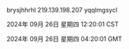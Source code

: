 brysjhhrhl 219.139.198.207 yqqlmgsycl

2024年 09月 26日 星期四 12:20:01 CST

2024年 09月 26日 星期四 04:20:01 GMT
